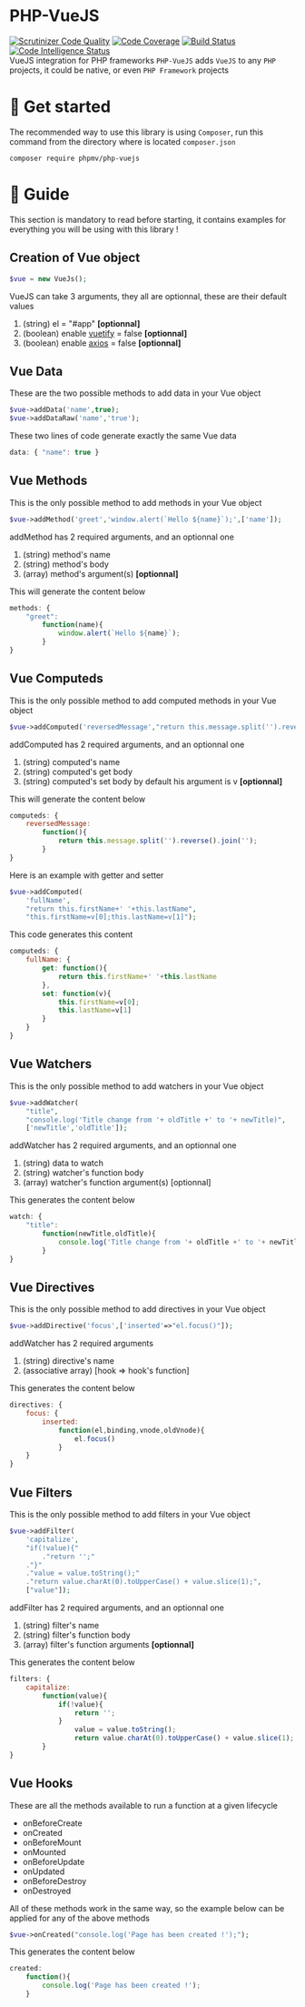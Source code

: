 # PHP-VueJS
[![Scrutinizer Code Quality](https://scrutinizer-ci.com/g/phpMv/php-vuejs/badges/quality-score.png?b=main)](https://scrutinizer-ci.com/g/phpMv/php-vuejs/?branch=main) [![Code Coverage](https://scrutinizer-ci.com/g/phpMv/php-vuejs/badges/coverage.png?b=main)](https://scrutinizer-ci.com/g/phpMv/php-vuejs/?branch=main) [![Build Status](https://scrutinizer-ci.com/g/phpMv/php-vuejs/badges/build.png?b=main)](https://scrutinizer-ci.com/g/phpMv/php-vuejs/build-status/main) [![Code Intelligence Status](https://scrutinizer-ci.com/g/phpMv/php-vuejs/badges/code-intelligence.svg?b=main)](https://scrutinizer-ci.com/code-intelligence)  
VueJS integration for PHP frameworks
`PHP-VueJS` adds `VueJS` to any `PHP` projects, it could be native, or even `PHP Framework` projects

# :round_pushpin: Get started
The recommended way to use this library is using `Composer`, run this command from the directory where is located `composer.json`
```console
composer require phpmv/php-vuejs
```

# :closed_book: Guide
This section is mandatory to read before starting, it contains examples for everything you will be using with this library !

## Creation of Vue object

```php
$vue = new VueJs();
```
VueJS can take 3 arguments, they all are optionnal, these are their default values
 1. (string) el = "#app" **[optionnal]**
 2. (boolean) enable [vuetify](https://vuetifyjs.com/en/) = false **[optionnal]**
 3. (boolean) enable [axios](https://vuejs.org/v2/cookbook/using-axios-to-consume-apis.html) = false **[optionnal]**

## Vue Data
These are the two possible methods to add data in your Vue object
```php
$vue->addData('name',true);
$vue->addDataRaw('name','true');
```
These two lines of code generate exactly the same Vue data
```js
data: { "name": true }
```

## Vue Methods
This is the only possible method to add methods in your Vue object
```php
$vue->addMethod('greet','window.alert(`Hello ${name}`);',['name']);
```
addMethod has 2 required arguments, and an optionnal one
 1. (string) method's name
 2. (string) method's body
 3. (array) method's argument(s) **[optionnal]**
 
This will generate the content below
```js
methods: {
	"greet":
		function(name){
			window.alert(`Hello ${name}`);
		}
}
```

## Vue Computeds
This is the only possible method to add computed methods in your Vue object
```php
$vue->addComputed('reversedMessage',"return this.message.split('').reverse().join('');");
```
addComputed has 2 required arguments, and an optionnal one
 1. (string) computed's name
 2. (string) computed's get body
 3. (string) computed's set body by default his argument is v **[optionnal]**

This will generate the content below
```js
computeds: {
	reversedMessage:
		function(){
			return this.message.split('').reverse().join('');
		}
}
```
Here is an example with getter and setter
```php
$vue->addComputed(
	'fullName',
	"return this.firstName+' '+this.lastName",
	"this.firstName=v[0];this.lastName=v[1]");
```

This code generates this content
```js
computeds: {
	fullName: {
		get: function(){
			return this.firstName+' '+this.lastName
		},
		set: function(v){
			this.firstName=v[0];
			this.lastName=v[1]
		}
	}
}
```

## Vue Watchers
This is the only possible method to add watchers in your Vue object

```php
$vue->addWatcher(
	"title",
	"console.log('Title change from '+ oldTitle +' to '+ newTitle)",
	['newTitle','oldTitle']);
```
addWatcher has 2 required arguments, and an optionnal one
 1. (string) data to watch
 2. (string) watcher's function body
 3. (array) watcher's function argument(s) [optionnal]

This generates the content below
```js
watch: {
	"title":
		function(newTitle,oldTitle){
			console.log('Title change from '+ oldTitle +' to '+ newTitle)
		}
}
```

## Vue Directives
This is the only possible method to add directives in your Vue object

```php
$vue->addDirective('focus',['inserted'=>"el.focus()"]);
```
addWatcher has 2 required arguments
 1. (string) directive's name
 2. (associative array) [hook => hook's function]

This generates the content below
```js
directives: {
	focus: {
		inserted:
			function(el,binding,vnode,oldVnode){
				el.focus()
			}
	}
}
```

## Vue Filters
This is the only possible method to add filters in your Vue object

```php
$vue->addFilter(
	'capitalize',   
	"if(!value){"
		."return '';"
	."}"
	."value = value.toString();"  
	."return value.charAt(0).toUpperCase() + value.slice(1);",  
	["value"]);
```
addFilter has 2 required arguments, and an optionnal one
 1. (string) filter's name
 2. (string) filter's function body
 3. (array) filter's function arguments **[optionnal]**

This generates the content below
```js
filters: {
	capitalize:
		function(value){
			if(!value){
				return '';
			}
				value = value.toString();
				return value.charAt(0).toUpperCase() + value.slice(1);
		}
}
```
## Vue Hooks
These are all the methods available to run a function at a given lifecycle

 - onBeforeCreate
 - onCreated
 - onBeforeMount
 - onMounted
 - onBeforeUpdate
 - onUpdated
 - onBeforeDestroy
 - onDestroyed

All of these methods work in the same way, so the example below can be applied for any of the above methods

```php
$vue->onCreated("console.log('Page has been created !');");
```
This generates the content below
```js
created:
	function(){
		console.log('Page has been created !');
	}
```
